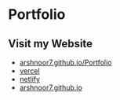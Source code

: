 # Portfolio

## Visit my Website 
- [arshnoor7.github.io/Portfolio](https://arshnoor7.github.io/Portfolio/)
- [vercel](https://portfolio-arshnoor7.vercel.app/)
- [netlify](https://arshnoor.netlify.app/)
- [arshnoor7.github.io](https://arshnoor7.github.io/)
